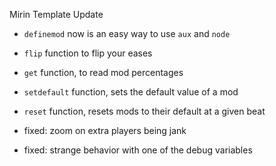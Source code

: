 Mirin Template Update
* `definemod` now is an easy way to use `aux` and `node`
* `flip` function to flip your eases
* `get` function, to read mod percentages
* `setdefault` function, sets the default value of a mod
* `reset` function, resets mods to their default at a given beat

* fixed: zoom on extra players being jank
* fixed: strange behavior with one of the debug variables
